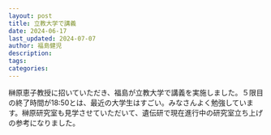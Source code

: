 ```yaml
---
layout: post
title: 立教大学で講義
date: 2024-06-17
last_updated: 2024-07-07
author: 福島健児
description:
tags:
categories:
---
```


榊原恵子教授に招いていただき、福島が立教大学で講義を実施しました。５限目の終了時間が18:50とは、最近の大学生はすごい。みなさんよく勉強しています。榊原研究室も見学させていただいて、遺伝研で現在進行中の研究室立ち上げの参考になりました。
